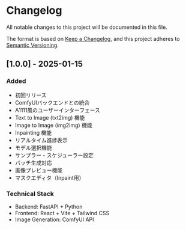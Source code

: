 # Changelog

All notable changes to this project will be documented in this file.

The format is based on [Keep a Changelog](https://keepachangelog.com/en/1.0.0/),
and this project adheres to [Semantic Versioning](https://semver.org/spec/v2.0.0.html).

## [1.0.0] - 2025-01-15

### Added
- 初回リリース
- ComfyUIバックエンドとの統合
- A1111風のユーザーインターフェース
- Text to Image (txt2img) 機能
- Image to Image (img2img) 機能
- Inpainting 機能
- リアルタイム進捗表示
- モデル選択機能
- サンプラー・スケジューラー設定
- バッチ生成対応
- 画像プレビュー機能
- マスクエディタ（Inpaint用）

### Technical Stack
- Backend: FastAPI + Python
- Frontend: React + Vite + Tailwind CSS
- Image Generation: ComfyUI API